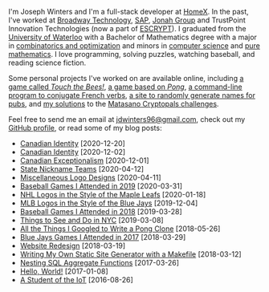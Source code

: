 <!-- Joseph Winters -->

I'm Joseph Winters and I'm a full-stack developer at [HomeX](https://homex.com/).
In the past, I've worked at [Broadway Technology](http://www.broadwaytechnology.com/), [SAP](https://sap.com), [Jonah Group](https://www.jonahgroup.com) and TrustPoint Innovation Technologies (now a part of [ESCRYPT](https://escrypt.com)).
I graduated from the [University of Waterloo](https://uwaterloo.ca/) with a Bachelor of Mathematics degree with a major in [combinatorics and optimization](https://uwaterloo.ca/combinatorics-and-optimization/) and minors in [computer science](https://cs.uwaterloo.ca/) and [pure mathematics](https://uwaterloo.ca/pure-mathematics/).
I love programming, solving puzzles, watching baseball, and reading science fiction.

Some personal projects I've worked on are available online, including [a game called _Touch the Bees!_](/touch-the-bees), [a game based on _Pong_](/retro-table-tennis), [a command-line program to conjugate French verbs](https://github.com/jdw1996/french-conjugator), [a site to randomly generate names for pubs](https://github.com/jdw1996/pub-name-generator), and [my solutions](https://github.com/jdw1996/cryptopals) to the [Matasano Cryptopals challenges](https://cryptopals.com/).

Feel free to send me an email at [jdwinters96@gmail.com](mailto:jdwinters96@gmail.com), check out my [GitHub profile](https://github.com/jdw1996), or read some of my blog posts:

<!-- * [Title](/link) <span class="index-date">[date]</span> -->

- [Canadian Identity](/2020-12-20-2020-person-of-the-year.html) <span class="index-date">[2020-12-20]</span>
- [Canadian Identity](/2020-12-02-canadian-identity.html) <span class="index-date">[2020-12-02]</span>
- [Canadian Exceptionalism](/2020-12-01-canadian-exceptionalism.html) <span class="index-date">[2020-12-01]</span>
- [State Nickname Teams](/2020-04-12-state-nickname-teams.html) <span class="index-date">[2020-04-12]</span>
- [Miscellaneous Logo Designs](/2020-04-11-miscellaneous-logo-designs.html) <span class="index-date">[2020-04-11]</span>
- [Baseball Games I Attended in 2019](/2020-03-31-baseball-games-i-attended-in-2019.html) <span class="index-date">[2020-03-31]</span>
- [NHL Logos in the Style of the Maple Leafs](/2020-01-18-nhl-logos-in-the-style-of-the-maple-leafs.html) <span class="index-date">[2020-01-18]</span>
- [MLB Logos in the Style of the Blue Jays](/2019-12-04-mlb-logos-in-the-style-of-the-blue-jays.html) <span class="index-date">[2019-12-04]</span>
- [Baseball Games I Attended in 2018](/2019-03-28-baseball-games-i-attended-in-2018.html) <span class="index-date">[2019-03-28]</span>
- [Things to See and Do in NYC](/2019-03-08-things-to-see-and-do-in-nyc) <span class="index-date">[2019-03-08]</span>
- [All the Things I Googled to Write a Pong Clone](/2018-05-26-all-the-things-i-googled-to-write-a-pong-clone.html) <span class="index-date">[2018-05-26]</span>
- [Blue Jays Games I Attended in 2017](/2018-03-29-blue-jays-games-i-attended-in-2017.html) <span class="index-date">[2018-03-29]</span>
- [Website Redesign](/2018-03-19-website-redesign.html) <span class="index-date">[2018-03-19]</span>
- [Writing My Own Static Site Generator with a Makefile](/2018-03-12-writing-my-own-static-site-generator-with-a-makefile.html) <span class="index-date">[2018-03-12]</span>
- [Nesting SQL Aggregate Functions](/2017-03-26-nesting-sql-aggregate-functions.html) <span class="index-date">[2017-03-26]</span>
- [Hello, World!](/2017-01-08-hello-world.html) <span class="index-date">[2017-01-08]</span>
- [A Student of the IoT](/2016-08-26-a-student-of-the-iot.html) <span class="index-date">[2016-08-26]</span>
